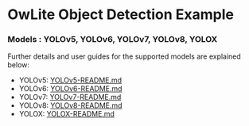 # OwLite Object Detection Example 
### Models : YOLOv5, YOLOv6, YOLOv7, YOLOv8, YOLOX

Further details and user guides for the supported models are explained below:

- YOLOv5: [YOLOv5-README.md](owlite_YOLOv5/README.md)
- YOLOv6: [YOLOv6-README.md](owlite_YOLOv6/README.md)
- YOLOv7: [YOLOv7-README.md](owlite_YOLOv7/README.md)
- YOLOv8: [YOLOv8-README.md](owlite_YOLOv8/README.md)
- YOLOX: [YOLOX-README.md](owlite_YOLOX/README.md)
